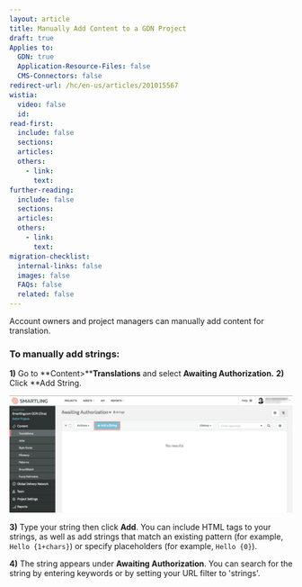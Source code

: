 ```yaml
---
layout: article
title: Manually Add Content to a GDN Project
draft: true
Applies to:
  GDN: true
  Application-Resource-Files: false
  CMS-Connectors: false
redirect-url: /hc/en-us/articles/201015567
wistia:
  video: false
  id:
read-first:
  include: false
  sections:
  articles:
  others:
    - link:
      text:
further-reading:
  include: false
  sections:
  articles:
  others:
    - link:
      text:
migration-checklist:
  internal-links: false
  images: false
  FAQs: false
  related: false
---
```



Account owners and project managers can manually add content for translation.

### To manually add strings:

**1)** Go to **Content&gt;****Translations** and select **Awaiting Authorization.** **2)** Click \*\*Add String.

![](/uploads/versions/smartling___translations_management---x----1377-570x---.png)

**3)** Type your string then click **Add**. You can include HTML tags to your strings, as well as add strings that match an existing pattern (for example, `Hello {1+chars}`) or specify placeholders (for example, `Hello {0}`).

**4)** The string appears under **Awaiting Authorization**. You can search for the string by entering keywords or by setting your URL filter to 'strings'.